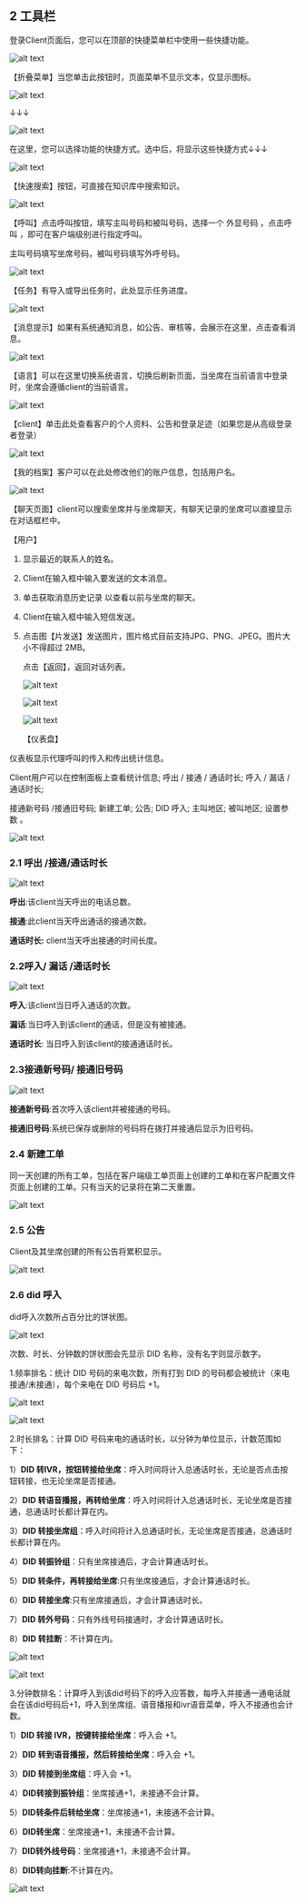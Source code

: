 ## 2 工具栏

登录Client页面后，您可以在顶部的快捷菜单栏中使用一些快捷功能。

![alt text](_static/images/client/media/image3.png)

【折叠菜单】当您单击此按钮时，页面菜单不显示文本，仅显示图标。

![alt text](_static/images/client/media/image4.png)

↓↓↓

![alt text](_static/images/client/media/image5.png)

在这里，您可以选择功能的快捷方式。选中后，将显示这些快捷方式↓↓↓

![alt text](_static/images/client/media/image6.png)

【快速搜索】按钮，可直接在知识库中搜索知识。

![alt text](_static/images/client/media/image7.png)

【呼叫】点击呼叫按钮，填写主叫号码和被叫号码，选择一个 外显号码 ，点击呼叫 ，即可在客户端级别进行指定呼叫。

主叫号码填写坐席号码，被叫号码填写外呼号码。

![alt text](_static/images/client/media/image8.png)

【任务】有导入或导出任务时，此处显示任务进度。

![alt text](_static/images/client/media/image9.png)

【消息提示】如果有系统通知消息，如公告、审核等，会展示在这里，点击查看消息。

![alt text](_static/images/client/media/image10.png)

【语言】可以在这里切换系统语言，切换后刷新页面，当坐席在当前语言中登录时，坐席会遵循client的当前语言。

![alt text](_static/images/client/media/image11.png)

【client】单击此处查看客户的个人资料、公告和登录足迹（如果您是从高级登录者登录）

![alt text](_static/images/client/media/image12.png)

【我的档案】客户可以在此处修改他们的账户信息，包括用户名。

![alt text](_static/images/client/media/image13.png)

【聊天页面】client可以搜索坐席并与坐席聊天，有聊天记录的坐席可以直接显示在对话框栏中。

【用户】

1.  显示最近的联系人的姓名。

2.  Client在输入框中输入要发送的文本消息。

3.  单击获取消息历史记录 以查看以前与坐席的聊天。

4.  Client在输入框中输入短信发送。

5.  点击图【片发送】发送图片，图片格式目前支持JPG、PNG、JPEG。图片大小不得超过 2MB。

    点击【返回】，返回对话列表。

    ![alt text](_static/images/client/media/image14.png)

    ![alt text](_static/images/client/media/image15.png)
    
    ![alt text](_static/images/client/media/image16.png)

    【仪表盘】

仪表板显示代理呼叫的传入和传出统计信息。

Client用户可以在控制面板上查看统计信息; 呼出 / 接通 / 通话时长; 呼入 / 漏话 / 通话时长; 

接通新号码 /接通旧号码; 新建工单; 公告; DID 呼入; 主叫地区; 被叫地区; 设置参数 。

![alt text](_static/images/client/media/image17.png)

### 2.1 呼出 /接通/通话时长

![alt text](_static/images/client/media/image18.png)

**呼出**:该client当天呼出的电话总数。

**接通**:此client当天呼出通话的接通次数。

**通话时长:** client当天呼出接通的时间长度。

### 2.2呼入/ 漏话 /通话时长

![alt text](_static/images/client/media/image19.png)

**呼入**:该client当日呼入通话的次数。

**漏话**:当日呼入到该client的通话，但是没有被接通。

**通话时长**: 当日呼入到该client的接通通话时长。

### 2.3接通新号码/ 接通旧号码

![alt text](_static/images/client/media/image20.png)

**接通新号码**:首次呼入该client并被接通的号码。

**接通旧号码**:系统已保存或删除的号码将在拨打并接通后显示为旧号码。

### 2.4 新建工单

同一天创建的所有工单，包括在客户端级工单页面上创建的工单和在客户配置文件页面上创建的工单。只有当天的记录将在第二天重置。

![alt text](_static/images/client/media/image21.png)

### 2.5 公告 

Client及其坐席创建的所有公告将累积显示。

![alt text](_static/images/client/media/image22.png)

### 2.6 did 呼入

did呼入次数所占百分比的饼状图。  

![alt text](_static/images/client/media/image23.png)

次数、时长、分钟数的饼状图会先显示 DID 名称，没有名字则显示数字。

1.频率排名：统计 DID 号码的来电次数，所有打到 DID 的号码都会被统计（来电接通/未接通），每个来电在 DID 号码后 +1。  

![alt text](_static/images/client/media/image24.png)

![alt text](_static/images/client/media/image25.png)

2.时长排名：计算 DID 号码来电的通话时长，以分钟为单位显示，计数范围如下：

1）**DID 转IVR，按钮转接给坐席**：呼入时间将计入总通话时长，无论是否点击按钮转接，也无论坐席是否接通。

2）**DID 转语音播报，再转给坐席**：呼入时间将计入总通话时长，无论坐席是否接通，总通话时长都计算在内。

3）**DID 转接坐席组**：呼入时间将计入总通话时长，无论坐席是否接通，总通话时长都计算在内。

4）**DID 转振铃组**：只有坐席接通后，才会计算通话时长。

5）**DID 转条件，再转接给坐席**:只有坐席接通后，才会计算通话时长。

6）**DID 转接坐席**:只有坐席接通后，才会计算通话时长。

7）**DID 转外号码**：只有外线号码接通时，才会计算通话时长。

8）**DID 转挂断**：不计算在内。 

![alt text](_static/images/client/media/image25.png)

![alt text](_static/images/client/media/image26.png)

3.分钟数排名：计算呼入到该did号码下的呼入应答数，每呼入并接通一通电话就会在该did号码后+1，呼入到坐席组、语音播报和ivr语音菜单，呼入不接通也会计数。

1）**DID 转接 IVR，按键转接给坐席**：呼入会 +1。

2）**DID 转到语音播报，然后转接给坐席**：呼入会 +1。

3）**DID 转接到坐席组**：呼入会 +1。

4）**DID转接到振铃组**：坐席接通+1，未接通不会计算。

5）**DID转条件后转给坐席**：坐席接通+1，未接通不会计算。

6）**DID转坐席**：坐席接通+1，未接通不会计算。

7）**DID转外线号码**：坐席接通+1，未接通不会计算。

8）**DID转向挂断**:不计算在内。

![alt text](_static/images/client/media/image27.png)

